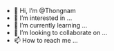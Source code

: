 - 👋 Hi, I’m @Thongnam
- 👀 I’m interested in ...
- 🌱 I’m currently learning ...
- 💞️ I’m looking to collaborate on ...
- 📫 How to reach me ...

<!---
Thongnam/Thongnam is a ✨ special ✨ repository because its `README.md` (this file) appears on your GitHub profile.
You can click the Preview link to take a look at your changes.
--->
